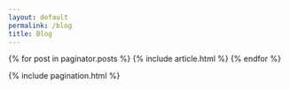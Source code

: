 ```yaml
---
layout: default
permalink: /blog
title: Blog
---
```


<section class="post-list">
  {% for post in paginator.posts %}
    {% include article.html %}
  {% endfor %}

  {% include pagination.html %}
</section>